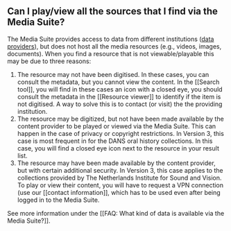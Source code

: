 ## Can I play/view all the sources that I find via the Media Suite?

The Media Suite provides access to data from different institutions ([data providers](http://mediasuitedata.clariah.nl/group)), but does not host all the media resources (e.g., videos, images, documents). When you find a resource that is not viewable/playable this may be due to three reasons:

1. The resource may not have been digitised. In these cases, you can consult the metadata, but you cannot view the content. In the [[Search tool]], you will find in these cases an icon with a closed eye, you should consult the metadata in the [[Resource viewer]] to identify if the item is not digitised. A way to solve this is to contact (or visit) the the providing institution.
2. The resource may be digitized, but not have been made available by the content provider to be played or viewed via the Media Suite. This can happen in the case of privacy or copyright restrictions. In Version 3, this case is most frequent in for the DANS oral history collections. In this case, you will find a closed eye icon next to the resource in your result list.
3. The resource may have been made available by the content provider, but with certain additional security. In Version 3, this case applies to the collections provided by The Netherlands Institute for Sound and Vision. To play or view their content, you will have to request a VPN connection (use our [[contact information]], which has to be used even after being logged in to the Media Suite.

See more information under the [[FAQ: What kind of data is available via the Media Suite?]].